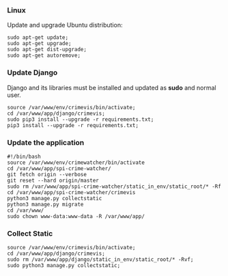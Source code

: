 ### Linux
Update and upgrade Ubuntu distribution:
```
sudo apt-get update; 
sudo apt-get upgrade;
sudo apt-get dist-upgrade;
sudo apt-get autoremove;
```
### Update Django
Django and its libraries must be installed and updated as **sudo** and normal user.
```
source /var/www/env/crimevis/bin/activate;
cd /var/www/app/django/crimevis;
sudo pip3 install --upgrade -r requirements.txt;
pip3 install --upgrade -r requirements.txt;
```
### Update the application
```
#!/bin/bash
source /var/www/env/crimewatcher/bin/activate
cd /var/www/app/spi-crime-watcher/
git fetch origin --verbose
git reset --hard origin/master
sudo rm /var/www/app/spi-crime-watcher/static_in_env/static_root/* -Rf
cd /var/www/app/spi-crime-watcher/crimevis
python3 manage.py collectstatic
python3 manage.py migrate
cd /var/www/
sudo chown www-data:www-data -R /var/www/app/
```
### Collect Static
```
source /var/www/env/crimevis/bin/activate;
cd /var/www/app/django/crimevis;
sudo rm /var/www/app/django/static_in_env/static_root/* -Rvf;
sudo python3 manage.py collectstatic;
```
